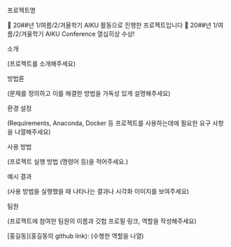 프로젝트명

📢 20##년 1/여름/2/겨울학기 AIKU 활동으로 진행한 프로젝트입니다 🎉 20##년 1/여름/2/겨울학기 AIKU Conference 열심히상 수상!

소개

(프로젝트를 소개해주세요)

방법론

(문제를 정의하고 이를 해결한 방법을 가독성 있게 설명해주세요)

환경 설정

(Requirements, Anaconda, Docker 등 프로젝트를 사용하는데에 필요한 요구 사항을 나열해주세요)

사용 방법

(프로젝트 실행 방법 (명령어 등)을 적어주세요.)

예시 결과

(사용 방법을 실행했을 때 나타나는 결과나 시각화 이미지를 보여주세요)

팀원

(프로젝트에 참여한 팀원의 이름과 깃헙 프로필 링크, 역할을 작성해주세요)

[홍길동](홍길동의 github link): (수행한 역할을 나열)
